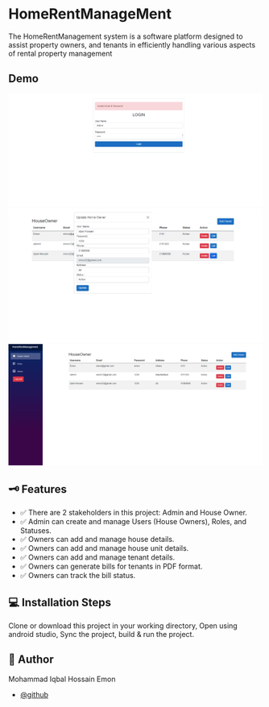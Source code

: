 
# HomeRentManageMent

The HomeRentManagement system is a software platform designed to assist property owners, and tenants in efficiently handling various aspects of rental property management


## Demo

 ![](Home/Capture.PNG) ![](Home/dfas.PNG) ![](Home/Add%20Owner.PNG)

## 🗝 Features

- ✅ There are 2 stakeholders in this project: Admin and House Owner.
- ✅ Admin can create and manage Users (House Owners), Roles, and Statuses.
- ✅ Owners can add and manage house details.
- ✅ Owners can add and manage house unit details.
- ✅ Owners can add and manage tenant details.
- ✅ Owners can generate bills for tenants in PDF format.
- ✅ Owners can track the bill status.

## 💻  Installation Steps
Clone or download this project in your working directory, Open using android studio, Sync the project, build & run the project.
## 🧑 Author
Mohammad Iqbal Hossain Emon
- [@github](https://github.com/iqbal-emon)

